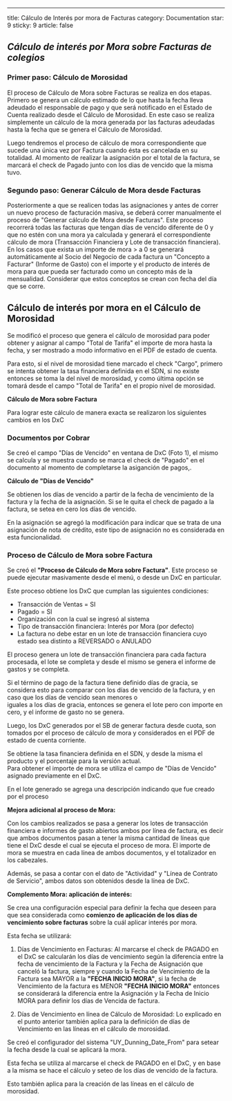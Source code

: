 ---
title: Cálculo de Interés por mora de Facturas
category: Documentation
star: 9
sticky: 9
article: false

## ***__Cálculo de interés por Mora sobre Facturas de colegios__***

### Primer paso: Cálculo de Morosidad

El proceso de Cálculo de Mora sobre Facturas se realiza en dos etapas. Primero se genera un cálculo estimado de lo que hasta la fecha lleva adeudado el responsable de pago y que será notificado en el Estado de Cuenta realizado desde el Cálculo de Morosidad. En este caso se realiza simplemente un cálculo de la mora generada por las facturas adeudadas hasta la fecha que se genera el Cálculo de Morosidad.

Luego tendremos el proceso de cálculo de mora correspondiente que sucede una única vez por Factura cuando ésta es cancelada en su totalidad. Al momento de realizar la asignación por el total de la factura, se marcará el check de Pagado junto con los dias de vencido que la misma tuvo. 

### Segundo paso: Generar Cálculo de Mora desde Facturas

Posteriormente a que se realicen todas las asignaciones y antes de correr un nuevo proceso de facturación masiva, se deberá correr manualmente el proceso de "Generar cálculo de Mora desde Facturas". Este proceso recorrerá todas las facturas que tengan días de vencido diferente de 0 y que no estén con una mora ya calculada y generará el correspondiente cálculo de mora (Transacción Financiera y Lote de transacción financiera). En los casos que exista un importe de mora > a 0 se generará automáticamente al Socio del Negocio de cada factura un "Concepto a Facturar" (Informe de Gasto) con el importe y el producto de interés de mora para que pueda ser facturado como un concepto más de la mensualidad. Considerar que estos conceptos se crean con fecha del día que se corre.

## Cálculo de interés por mora en el Cálculo de Morosidad

Se modificó el proceso que genera el cálculo de morosidad para poder obtener y asignar al campo "Total de Tarifa" el importe de mora hasta la fecha, y ser mostrado a modo informativo en el PDF de estado de cuenta.

Para esto, si el nivel de morosidad tiene marcado el check "Cargo", primero se intenta obtener la tasa financiera definida en el SDN, si no existe entonces se toma la del nivel de morosidad, y como última opción se tomará desde el campo "Total de Tarifa" en el propio nivel de morosidad.

**Cálculo de Mora sobre Factura**

Para lograr este cálculo de manera exacta se realizaron los siguientes cambios en los DxC

### Documentos por Cobrar

Se creó el campo "Días de Vencido" en ventana de DxC (Foto 1), el mismo se calcula y se muestra cuando se marca el check de "Pagado" en el documento al momento de completarse la asiganción de pagos,.

**Cálculo de "Días de Vencido"**

Se obtienen los días de vencido a partir de la fecha de vencimiento de la factura y la fecha de la asignación. Si se le quita el check de pagado a la factura, se setea en cero los días de vencido.

En la asignación se agregó la modificación para indicar que se trata de una asignación de nota de crédito, este tipo de asignación no es considerada en esta funcionalidad.

### Proceso de Cálculo de Mora sobre Factura

Se creó el **"Proceso de Cálculo de Mora sobre Factura"**. Este proceso se puede ejecutar masivamente desde el menú, o desde un DxC en particular.

Este proceso obtiene los DxC que cumplan las siguientes condiciones:

* Transacción de Ventas = SI
* Pagado = SI
* Organización con la cual se ingresó al sistema
* Tipo de transacción financiera: Interés por Mora (por defecto)
* La factura no debe estar en un lote de transacción financiera cuyo estado sea distinto a REVERSADO o ANULADO

El proceso genera un lote de transacción financiera para cada factura procesada, el lote se completa y desde el mismo se genera el informe de gastos y se completa.

Si el término de pago de la factura tiene definido días de gracia, se considera esto para comparar con los días de vencido de la factura, y en caso que los días de vencido sean menores o  
iguales a los días de gracia, entonces se genera el lote pero con importe en cero, y el informe de gasto no se genera.

Luego, los DxC generados por el SB de generar factura desde cuota, son tomados por el proceso de cálculo de mora y considerados en el PDF de estado de cuenta corriente.

Se obtiene la tasa financiera definida en el SDN, y desde la misma el producto y el porcentaje para la versión actual.  
Para obtener el importe de mora se utiliza el campo de "Días de Vencido" asignado previamente en el DxC.

En el lote generado se agrega una descripción indicando que fue creado por el proceso

**Mejora adicional al proceso de Mora:**

Con los cambios realizados se pasa a generar los lotes de transacción financiera e informes de gasto abiertos ambos por línea de factura, es decir que ambos documentos pasan a tener la misma cantidad de líneas que tiene el DxC desde el cual se ejecuta el proceso de mora. El importe de mora se muestra en cada línea de ambos documentos, y el totalizador en los cabezales.

Además, se pasa a contar con el dato de "Actividad" y "Línea de Contrato de Servicio", ambos datos son obtenidos desde la línea de DxC.

**Complemento Mora: aplicación de interés:**

Se crea una configuración especial para definir la fecha que deseen para que sea considerada como **comienzo de aplicación de los días de vencimiento sobre facturas** sobre la cuál aplicar interés por mora.

Esta fecha se utilizará:

1. Días de Vencimiento en Facturas: Al marcarse el check de PAGADO en el DxC se calcularán los días de vencimiento según la diferencia entre la fecha de vencimiento de la Factura y la Fecha de Asignación que canceló la factura, siempre y cuando la Fecha de Vencimiento de la Factura sea MAYOR a la **"FECHA INICIO MORA"**, si la fecha de Vencimiento de la factura es MENOR **"FECHA INICIO MORA"** entonces se considerará la diferencia entre la Asignación y la Fecha de Inicio MORA para definir los días de Vencida de factura.

1. Días de Vencimiento en línea de Cálculo de Morosidad: Lo explicado en el punto anterior también aplica para la definición de días de Vencimiento en las líneas en el cálculo de morosidad.

Se creó el configurador del sistema "UY_Dunning_Date_From" para setear la fecha desde la cual se aplicará la mora.

Esta fecha se utiliza al marcarse el check de PAGADO en el DxC, y en base a la misma se hace el cálculo y seteo de los días de vencido de la factura.

Esto también aplica para la creación de las líneas en el cálculo de morosidad.